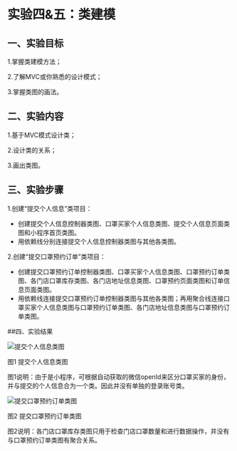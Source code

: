 # 实验四&五：类建模

## 一、实验目标

1.掌握类建模方法；

2.了解MVC或你熟悉的设计模式；

3.掌握类图的画法。



## 二、实验内容

1.基于MVC模式设计类；

2.设计类的关系；

3.画出类图。



## 三、实验步骤

1.创建“提交个人信息”类项目：

- 创建提交个人信息控制器类图、口罩买家个人信息类图、提交个人信息页面类图和小程序首页类图。
- 用依赖线分别连接提交个人信息控制器类图与其他各类图。

2.创建“提交口罩预约订单”类项目：

- 创建提交口罩预约订单控制器类图、口罩买家个人信息类图、口罩预约订单类图、各门店口罩库存类图、各门店地址信息类图、口罩预约页面类图和订单信息页面类图。
- 用依赖线连接提交口罩预约订单控制器类图与其他各类图；再用聚合线连接口罩买家个人信息类图与口罩预约订单类图、各门店地址信息类图与口罩预约订单类图。



##四、实验结果

![提交个人信息类图](./lab4&5_ClassDiagram1.jpg)  

图1 提交个人信息类图



图1说明：由于是小程序，可根据自动获取的微信openId来区分口罩买家的身份，并与提交的个人信息合为一个类。因此并没有单独的登录账号类。





![提交口罩预约订单类图](./lab4&5_ClassDiagram2.jpg)     

图2 提交口罩预约订单类图



图2说明：各门店口罩库存类图只用于检查门店口罩数量和进行数据操作，并没有与口罩预约订单类图有聚合关系。

